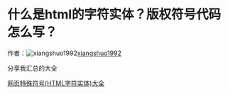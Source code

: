 # 什么是html的字符实体？版权符号代码怎么写？

作者：![xiangshuo1992](https://avatars.githubusercontent.com/u/21164035?s=80&u=8fa0338daad064ce6ed37ce7a3778cf8582ec347&v=4)[xiangshuo1992](https://github/xiangshuo1992)

分享我汇总的大全

[网页特殊符号(HTML字符实体)大全](https://xiangshuo.blog.csdn.net/article/details/53177042)
